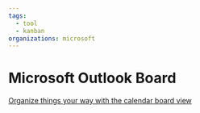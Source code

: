 ```yaml
---
tags:
  - tool
  - kanban
organizations: microsoft
---
```


# Microsoft Outlook Board

[Organize things your way with the calendar board view](https://support.microsoft.com/en-us/office/organize-things-your-way-with-the-calendar-board-view-611ef33f-7a13-4631-a597-b5657cc19085)